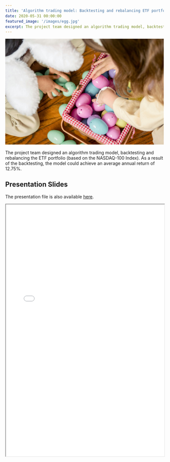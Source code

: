 ```yaml
---
title: 'Algorithm trading model: Backtesting and rebalancing ETF portfolio'
date: 2020-05-31 00:00:00
featured_image: '/images/egg.jpg'
excerpt: The project team designed an algorithm trading model, backtesting and rebalancing the ETF portfolio (based on the NASDAQ-100 Index). As a result of the backtesting, the model could achieve an average annual return of 12.75%.
---
```


![](/images/egg.jpg)

The project team designed an algorithm trading model, backtesting and rebalancing the ETF portfolio (based on the NASDAQ-100 Index). As a result of the backtesting, the model could achieve an average annual return of 12.75%.

## Presentation Slides

The presentation file is also available [here](https://drive.google.com/file/d/1CpFnc-MPnYjFZ-kflWFUHg4zCT4nAVgt/view?usp=drive_link).

<iframe width="100%" height="800" src="/pdf/Algorithm.pdf">
